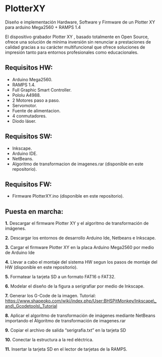 # PlotterXY
Diseño e implementación Hardware, Software y Firmware de un Plotter XY para arduino Mega2560 + RAMPS 1.4

El dispositivo grabador Plotter XY , basado totalmente en Open Source, ofrece una solución de mínima inversión sin renunciar a prestaciones de calidad gracias a su carácter multifuncional que ofrece soluciones de impresión tanto para entornos profesionales como educacionales.
 
## Requisitos HW:
 
 - Arduino Mega2560.
 - RAMPS 1.4.
 - Full Graphic Smart Controller.
 - Pololu A4988.
 - 2 Motores paso a paso.
 - Servomotor.
 - Fuente de alimentacion.
 - 4 conmutadores.
 - Diodo láser.
 
## Requisitos SW:
 
 - Inkscape.
 - Arduino IDE.
 - NetBeans.
 - Algoritmo de transformacion de imagenes.rar (disponible en este repositorio).
 
## Requisitos FW:
 
 - Firmware PlotterXY.ino (disponible en este repositorio).
 
## Puesta en marcha:
 
**1.** Descargar el firmware Plotter XY y el algoritmo de transformación de imágenes.
     
**2.**  Descargar los entornos de desarrollo Arduino Ide, Netbeans e Inkscape.
 
**3.**  Cargar el firmware Plotter XY en la placa Arduino Mega2560 por medio de Arduino Ide
 
**4.** Llevar a cabo el montaje del sistema HW segun los pasos de montaje del HW (disponible en este repositorio).
           
**5.** Formatear la tarjeta SD a un formato FAT16 o FAT32.
 
**6.** Modelar el diseño de la figura a serigrafiar por medio de Inkscape.
 
**7.** Generar los G-Code de la imagen. Tutorial: https://www.shapeoko.com/wiki/index.php/User:BHSPitMonkey/Inkscape\_and\_Gcodetools\_Tutorial
 
**8.** Aplicar el algoritmo de transformación de imágenes mediante NetBeans importando el Algoritmo de transformación de imagenes.rar
 
**9.** Copiar el archivo de salida “serigrafia.txt” en la tarjeta SD
 
**10.** Conectar la estructura a la red eléctrica.
 
**11.** Insertar la tarjeta SD en el lector de tarjetas de la RAMPS.
